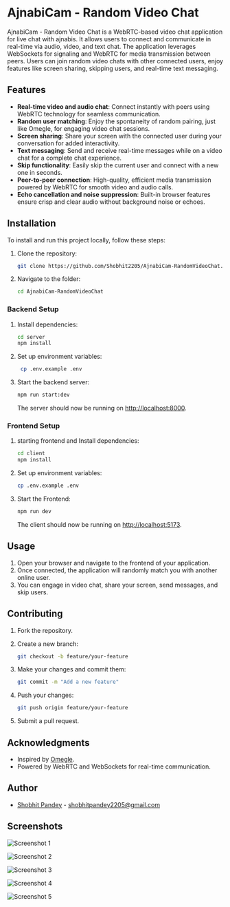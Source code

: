 # AjnabiCam - Random Video Chat

AjnabiCam - Random Video Chat is a WebRTC-based video chat application for live chat with ajnabis. It allows users to connect and communicate in real-time via audio, video, and text chat. The application leverages WebSockets for signaling and WebRTC for media transmission between peers. Users can join random video chats with other connected users, enjoy features like screen sharing, skipping users, and real-time text messaging.

## Features

- **Real-time video and audio chat**: Connect instantly with peers using WebRTC technology for seamless communication.
- **Random user matching**: Enjoy the spontaneity of random pairing, just like Omegle, for engaging video chat sessions.
- **Screen sharing**: Share your screen with the connected user during your conversation for added interactivity.
- **Text messaging**: Send and receive real-time messages while on a video chat for a complete chat experience.
- **Skip functionality**: Easily skip the current user and connect with a new one in seconds.
- **Peer-to-peer connection**: High-quality, efficient media transmission powered by WebRTC for smooth video and audio calls.
- **Echo cancellation and noise suppression**: Built-in browser features ensure crisp and clear audio without background noise or echoes.

## Installation

To install and run this project locally, follow these steps:

1. Clone the repository:

    ```bash
    git clone https://github.com/Shobhit2205/AjnabiCam-RandomVideoChat.git
    ```

2. Navigate to the folder:

    ```bash
    cd AjnabiCam-RandomVideoChat
    ```

### Backend Setup

1. Install dependencies:

    ```bash
    cd server
    npm install
    ```

2. Set up environment variables:

   ```bash
    cp .env.example .env
    ```

3. Start the backend server:

    ```bash
    npm run start:dev
    ```

    The server should now be running on [http://localhost:8000](http://localhost:8000).

### Frontend Setup

1. starting frontend and Install dependencies:

    ```bash
    cd client
    npm install
    ```

2. Set up environment variables:

    ```bash
    cp .env.example .env
    ```

3. Start the Frontend:

    ```bash
    npm run dev
    ```

    The client should now be running on [http://localhost:5173](http://localhost:5173).

## Usage

1. Open your browser and navigate to the frontend of your application.
2. Once connected, the application will randomly match you with another online user.
3. You can engage in video chat, share your screen, send messages, and skip users.

## Contributing

1. Fork the repository.
2. Create a new branch:

    ```bash
    git checkout -b feature/your-feature
    ```

3. Make your changes and commit them:

    ```bash
    git commit -m "Add a new feature"
    ```

4. Push your changes:

    ```bash
    git push origin feature/your-feature
    ```

5. Submit a pull request.

## Acknowledgments

- Inspired by [Omegle](https://www.omegle.com/).
- Powered by WebRTC and WebSockets for real-time communication.

## Author

- [Shobhit Pandey](https://github.com/Shobhit2205) - [shobhitpandey2205@gmail.com](shobhitpandey2205@gmail.com)

## Screenshots

![Screenshot 1](screenshots/screenshot1.png)

![Screenshot 2](screenshots/screenshot2.png)

![Screenshot 3](screenshots/screenshot3.png)

![Screenshot 4](screenshots/screenshot4.png)

![Screenshot 5](screenshots/screenshot5.png)

<!--
Keywords: omegle, omegle clone github, videochat application github, random chat, github, mern stack project github, mern project, typescript, nodejs, socket-io, socketio, webrtc, websocket, real time communication, learn webrtc, open source project, Random Video chat, Random call, Video call, omegel clone, omegle type apps, AjnabiCam, ajnabicam.com, meet, random chat, messages, video chat, screen sharing, real-time messaging, secure video calls
-->
